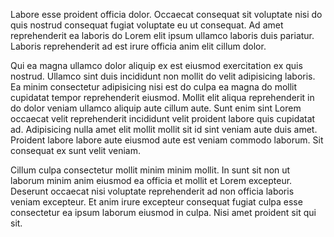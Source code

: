 Labore esse proident officia dolor. Occaecat consequat sit voluptate nisi do quis nostrud consequat fugiat voluptate eu ut consequat. Ad amet reprehenderit ea laboris do Lorem elit ipsum ullamco laboris duis pariatur. Laboris reprehenderit ad est irure officia anim elit cillum dolor.

Qui ea magna ullamco dolor aliquip ex est eiusmod exercitation ex quis nostrud. Ullamco sint duis incididunt non mollit do velit adipisicing laboris. Ea minim consectetur adipisicing nisi est do culpa ea magna do mollit cupidatat tempor reprehenderit eiusmod. Mollit elit aliqua reprehenderit in do dolor veniam ullamco aliquip aute cillum aute. Sunt enim sint Lorem occaecat velit reprehenderit incididunt velit proident labore quis cupidatat ad. Adipisicing nulla amet elit mollit mollit sit id sint veniam aute duis amet. Proident labore labore aute eiusmod aute est veniam commodo laborum. Sit consequat ex sunt velit veniam.

Cillum culpa consectetur mollit minim minim mollit. In sunt sit non ut laborum minim anim eiusmod ea officia et mollit et Lorem excepteur. Deserunt occaecat nisi voluptate reprehenderit ad non officia laboris veniam excepteur. Et anim irure excepteur consequat fugiat culpa esse consectetur ea ipsum laborum eiusmod in culpa. Nisi amet proident sit qui sit.